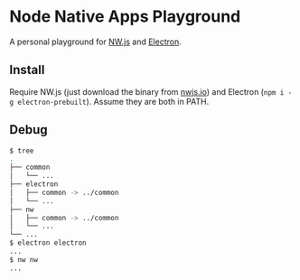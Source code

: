 # Node Native Apps Playground

A personal playground for [NW.js](http://nwjs.io/) and [Electron](http://electron.atom.io/).

## Install

Require NW.js (just download the binary from [nwjs.io](http://nwjs.io/)) and Electron (`npm i -g electron-prebuilt`). Assume they are both in PATH.

## Debug

```sh
$ tree
.
├── common
│   └── ...
├── electron
│   ├── common -> ../common
│   └── ...
├── nw
│   ├── common -> ../common
│   └── ...
└── ...
$ electron electron
...
$ nw nw
...
```
